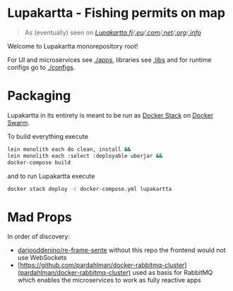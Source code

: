 # Lupakartta - Fishing permits on map

> As (eventually) seen on _[Lupakartta.fi](http://lupakartta.fi)/[.eu](http://lupakartta.eu)/[.com](http://lupakartta.com)/[.net](http://lupakartta.net)/[.org](http://lupakartta.org)/[.info](http://lupakartta.info)_

Welcome to Lupakartta monorepository root!

For UI and microservices see [./apps](./apps), libraries see [.libs](./libs) and for runtime configs go to [./configs](.configs).

# Packaging

Lupakartta in its entirety is meant to be run as [Docker Stack](https://docs.docker.com/get-started/part5/) on [Docker Swarm](https://docs.docker.com/get-started/part4/).

To build everything execute
```sh
lein monolith each do clean, install &&
lein monolith each :select :deployable uberjar &&
docker-compose build
```
and to run Lupakartta execute
```sh
docker stack deploy -c docker-compose.yml lupakartta
```

# Mad Props

In order of discovery:

 - [dariooddenino/re-frame-sente](https://github.com/dariooddenino/re-frame-sente/) without this repo the frontend would not use WebSockets
 - [https://github.com/pardahlman/docker-rabbitmq-cluster](pardahlman/docker-rabbitmq-cluster) used as basis for RabbitMQ which enables the microservices to work as fully reactive apps
